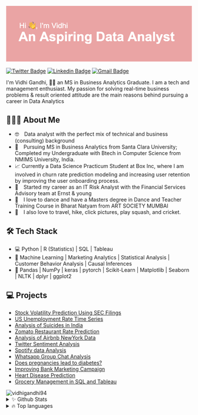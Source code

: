 
![Header](https://github.com/vidhigandhi94/vidhigandhi94/blob/master/header.png "Header")


[![Twitter Badge](https://img.shields.io/badge/-@vidhigandhi4-1ca0f1?style=flat-square&labelColor=1ca0f1&logo=twitter&logoColor=white&link=https://twitter.com/vidhigandhi4)](https://twitter.com/vidhigandhi4) 
[![Linkedin Badge](https://img.shields.io/badge/-vidhigandhi12-blue?style=flat-square&logo=Linkedin&logoColor=white&link=https://www.linkedin.com/in/vidhigandhi12/)](https://www.linkedin.com/in/vidhigandhi12/) 
[![Gmail Badge](https://img.shields.io/badge/-vgandhi@scu.edu-c14438?style=flat-square&logo=Gmail&logoColor=white&link=mailto:vgandhi@scu.edu)](mailto:vgandhi@scu.edu)

I'm Vidhi Gandhi, 👨‍💻  an MS in Business Analytics Graduate. I am a tech and management enthusiast. My passion for solving real-time business problems & result oriented attitude are the main reasons behind pursuing a career in Data Analytics

## 👨🏻‍💻 About Me

* 🤓 ⠀Data analyst with the perfect mix of technical and business (consulting) background
* 📖 ⠀Pursuing MS in Business Analytics from Santa Clara University; Completed my Undergraduate with Btech in Computer Science from NMIMS University, India.
* 📈  Currently a Data Science Practicum Student at Box Inc, where I am involved in churn rate prediction modeling and increasing user retention by improving the user onboarding process.
* 💼 ⠀Started my career as an IT Risk Analyst with the Financial Services Advisory team at Ernst & young
* 👯 ⠀I love to dance and have a Masters degree in Dance and Teacher Training Course in Bharat Natyam from ART SOCIETY MUMBAI
* 🤖 ⠀I also love to travel, hike, click pictures, play squash, and cricket.


## 🛠 Tech Stack
* 💻   Python | R (Statistics) | SQL | Tableau 
* 🔧   Machine Learning | Marketing Analytics | Statistical Analysis | Customer Behavior Analysis | Causal Inferences
* 🚀   Pandas | NumPy | keras | pytorch | Scikit-Learn | Matplotlib | Seaborn | NLTK | dplyr | ggplot2


## 💻 Projects
* [Stock Volatility Prediction Using SEC Filings](https://github.com/vidhigandhi94/Stock-Volatility-Prediction-Using-Sec-8K-filings)
* [US Unemployment Rate Time Series](https://github.com/vidhigandhi94/US-Unemployment-Rate-Time-Series)
* [Analysis of Suicides in India](https://github.com/vidhigandhi94/Analysis-of-suicide-in-india--who-why-and-how-)
* [Zomato Restaurant Rate Prediction](https://github.com/vidhigandhi94/Zomata-Data-Analysis-Python)
* [Analysis of Airbnb NewYork Data](https://github.com/vidhigandhi94/Exploratory-analysis-of-Airbnb-data-in-R)
* [Twitter Sentiment Analysis](https://github.com/vidhigandhi94/Twitter-sentiment-analysis-using-R-Shiny-App)
* [Spotify data Analysis](https://github.com/vidhigandhi94/Spotify-data-analysis)
* [Whatsapp Group Chat Analysis](https://github.com/vidhigandhi94/Whatsapp-group-chat-analysis)
* [Does pregnancies lead to diabetes?](https://github.com/vidhigandhi94/PIMA-Diabetes-explaining-causal-effects)
* [Improving Bank Marketing Campaign](https://github.com/vidhigandhi94/Bank-Marketing-Campaign-using-R-)
* [Heart Disease Prediction](https://github.com/vidhigandhi94/Heart-Disease-Prediction-Using-Python)
* [Grocery Management in SQL and Tableau](https://github.com/vidhigandhi94/Grocery-Management-SQL)

<img src="https://komarev.com/ghpvc/?username=vidhigandhi94" alt="vidhigandhi94" />

<details>
  <summary>✨ Github Stats</summary>
  <br>
  <img align="left" alt="Vidhi's Github Stats" src="https://github-readme-stats.vercel.app/api?username=vidhigandhi94&show_icons=true&theme=dracula" />
  <br>
  <br>
  <br>
  <br>
  <br>
  <br>
  <br>
  <br>
  <br>
</details>
<details>
  <summary>🔥 Top languages</summary>
  <br>
  <img align="left" alt="Vidhi's Github Stats" src="https://github-readme-stats.vercel.app/api/top-langs/?username=vidhigandhi94&theme=dracula" /> <br>
  <br>
  <br>
  <br>
  <br>
  <br>
  <br>
  <br>
</details>
